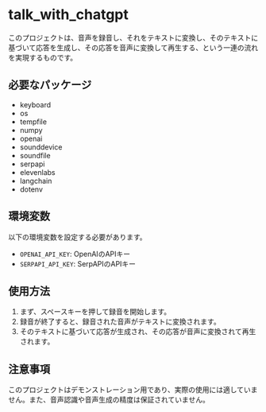 # talk_with_chatgpt

このプロジェクトは、音声を録音し、それをテキストに変換し、そのテキストに基づいて応答を生成し、その応答を音声に変換して再生する、という一連の流れを実現するものです。

## 必要なパッケージ

- keyboard
- os
- tempfile
- numpy
- openai
- sounddevice
- soundfile
- serpapi
- elevenlabs
- langchain
- dotenv

## 環境変数

以下の環境変数を設定する必要があります。

- `OPENAI_API_KEY`: OpenAIのAPIキー
- `SERPAPI_API_KEY`: SerpAPIのAPIキー

## 使用方法

1. まず、スペースキーを押して録音を開始します。
2. 録音が終了すると、録音された音声がテキストに変換されます。
3. そのテキストに基づいて応答が生成され、その応答が音声に変換されて再生されます。

## 注意事項

このプロジェクトはデモンストレーション用であり、実際の使用には適していません。また、音声認識や音声生成の精度は保証されていません。

